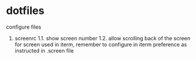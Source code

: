 # dotfiles
configure files

1. screenrc
    1.1. show screen number
    1.2. allow scrolling back of the screen
	for screen used in iterm, remember to configure in iterm preference
	    as instructed in .screen file
